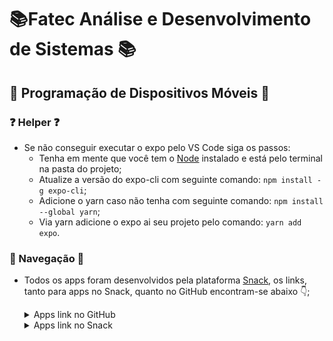 # 📚Fatec Análise e Desenvolvimento de Sistemas 📚

## **📱 Programação de Dispositivos Móveis 📱**

### **❓ Helper ❓**

- Se não conseguir executar o expo pelo VS Code siga os passos:
  - Tenha em mente que você tem o [Node](https://nodejs.org/en/) instalado e está pelo terminal na pasta do projeto;  
  - Atualize a versão do expo-cli com seguinte comando: `npm install -g expo-cli`;
  - Adicione o yarn caso não tenha com seguinte comando: `npm install --global yarn`;
  - Via yarn adicione o expo ai seu projeto pelo comando: `yarn add expo`.

### **🚢 Navegação 🚢**

- Todos os apps foram desenvolvidos pela plataforma [Snack](https://snack.expo.dev/), os links, tanto para apps no Snack, quanto no GitHub encontram-se abaixo 👇;

  <details>
  <summary> Apps link no GitHub </summary>

  - [App 01 - Meu Perfil](/ProgDispMoveis/Exercicios/aula04-app01);
  - [App 02 - Contador de Pessoas presentes na Loja](/ProgDispMoveis/Exercicios/aula05-app02);
  - [App 03 - Multiplicação de 2 números](/ProgDispMoveis/Exercicios/aula05-app03);
  - [App 04 - Alcool ou Gasolina](/ProgDispMoveis/Exercicios/aula06-app04);
  - [App 05 - Cálculo do IMC](/ProgDispMoveis/Exercicios/aula06-app05);
  - [App 06 - Jogo do número aleatório](/ProgDispMoveis/Exercicios/aula06-app06);
  - [App 07 - Formulário de abertura de conta bancária](/ProgDispMoveis/Exercicios/aula07-app07);
  - [App 08 - Anúncios para venda de produtos](/ProgDispMoveis/Exercicios/aula07-app08);
  - [App 09 - Vagas de emprego de TI](/ProgDispMoveis/Exercicios/aula07-app09);
  - [App 10 - Conversor de Moedas](/ProgDispMoveis/Exercicios/aula07-app10);
  </details>

  <details>
  <summary> Apps link no Snack </summary>

  - [App 01 - Meu Perfil](https://snack.expo.dev/@luizmiguelsr/aula04-app01);
  - [App 02 - Contador de Pessoas presentes na Loja](https://snack.expo.dev/@luizmiguelsr/aula05-app02);
  - [App 03 - Multiplicação de 2 números](https://snack.expo.dev/@luizmiguelsr/aula05-app03);
  - [App 04 - Alcool ou Gasolina](https://snack.expo.dev/@luizmiguelsr/aula06-app04);
  - [App 05 - Cálculo do IMC](https://snack.expo.dev/@luizmiguelsr/aula06-app05);
  - [App 06 - Jogo do número aleatório](https://snack.expo.dev/@luizmiguelsr/aula06-app06);
  - [App 07 - Formulário de abertura de conta bancária](https://snack.expo.dev/@luizmiguelsr/aula07-app07);
  - [App 08 - Anúncios para venda de produtos](https://snack.expo.dev/@luizmiguelsr/aula07-app08);
  - [App 09 - Vagas de emprego de TI](https://snack.expo.dev/@luizmiguelsr/aula07-app09);
  - [App 10 - Conversor de Moedas](https://snack.expo.dev/@luizmiguelsr/aula07-app10);
  </details>
